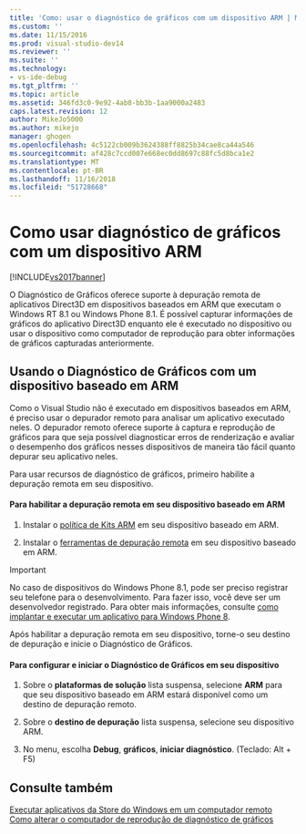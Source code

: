 ```yaml
---
title: 'Como: usar o diagnóstico de gráficos com um dispositivo ARM | Microsoft Docs'
ms.custom: ''
ms.date: 11/15/2016
ms.prod: visual-studio-dev14
ms.reviewer: ''
ms.suite: ''
ms.technology:
- vs-ide-debug
ms.tgt_pltfrm: ''
ms.topic: article
ms.assetid: 346fd3c0-9e92-4ab8-bb3b-1aa9000a2483
caps.latest.revision: 12
author: MikeJo5000
ms.author: mikejo
manager: ghogen
ms.openlocfilehash: 4c5122cb009b3624388ff8825b34cae8ca44a546
ms.sourcegitcommit: af428c7ccd007e668ec0dd8697c88fc5d8bca1e2
ms.translationtype: MT
ms.contentlocale: pt-BR
ms.lasthandoff: 11/16/2018
ms.locfileid: "51728668"
---
```

# <a name="how-to-use-graphics-diagnostics-with-an-arm-device"></a>Como usar diagnóstico de gráficos com um dispositivo ARM
[!INCLUDE[vs2017banner](../includes/vs2017banner.md)]

O Diagnóstico de Gráficos oferece suporte à depuração remota de aplicativos Direct3D em dispositivos baseados em ARM que executam o Windows RT 8.1 ou Windows Phone 8.1. É possível capturar informações de gráficos do aplicativo Direct3D enquanto ele é executado no dispositivo ou usar o dispositivo como computador de reprodução para obter informações de gráficos capturadas anteriormente.  
  
## <a name="using-graphics-diagnostics-with-an-arm-based-device"></a>Usando o Diagnóstico de Gráficos com um dispositivo baseado em ARM  
 Como o Visual Studio não é executado em dispositivos baseados em ARM, é preciso usar o depurador remoto para analisar um aplicativo executado neles. O depurador remoto oferece suporte à captura e reprodução de gráficos para que seja possível diagnosticar erros de renderização e avaliar o desempenho dos gráficos nesses dispositivos de maneira tão fácil quanto depurar seu aplicativo neles.  
  
 Para usar recursos de diagnóstico de gráficos, primeiro habilite a depuração remota em seu dispositivo.  
  
#### <a name="to-enable-remote-debugging-on-your-arm-based-device"></a>Para habilitar a depuração remota em seu dispositivo baseado em ARM  
  
1.  Instalar o [política de Kits ARM](http://msdn.microsoft.com/windows/desktop/dn469188) em seu dispositivo baseado em ARM.  
  
2.  Instalar o [ferramentas de depuração remota](http://go.microsoft.com/fwlink/?LinkId=393086) em seu dispositivo baseado em ARM.  
  
> [!IMPORTANT]
>  No caso de dispositivos do Windows Phone 8.1, pode ser preciso registrar seu telefone para o desenvolvimento. Para fazer isso, você deve ser um desenvolvedor registrado. Para obter mais informações, consulte [como implantar e executar um aplicativo para Windows Phone 8](http://msdn.microsoft.com/library/windowsphone/develop/ff402565.aspx).  
  
 Após habilitar a depuração remota em seu dispositivo, torne-o seu destino de depuração e inicie o Diagnóstico de Gráficos.  
  
#### <a name="to-configure-and-start-graphics-diagnostics-on-your-device"></a>Para configurar e iniciar o Diagnóstico de Gráficos em seu dispositivo  
  
1.  Sobre o **plataformas de solução** lista suspensa, selecione **ARM** para que seu dispositivo baseado em ARM estará disponível como um destino de depuração remoto.  
  
2.  Sobre o **destino de depuração** lista suspensa, selecione seu dispositivo ARM.  
  
3.  No menu, escolha **Debug**, **gráficos**, **iniciar diagnóstico**. (Teclado: Alt + F5)  
  
## <a name="see-also"></a>Consulte também  
 [Executar aplicativos da Store do Windows em um computador remoto](../debugger/run-windows-store-apps-on-a-remote-machine.md)   
 [Como alterar o computador de reprodução de diagnóstico de gráficos](../debugger/how-to-change-the-graphics-diagnostics-playback-machine.md)



